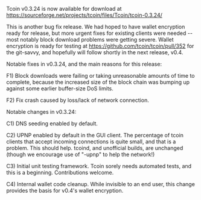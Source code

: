 Tcoin v0.3.24 is now available for download at
https://sourceforge.net/projects/tcoin/files/Tcoin/tcoin-0.3.24/

This is another bug fix release.  We had hoped to have wallet encryption ready for release, but more urgent fixes for existing clients were needed -- most notably block download problems were getting severe.  Wallet encryption is ready for testing at https://github.com/tcoin/tcoin/pull/352 for the git-savvy, and hopefully will follow shortly in the next release, v0.4.

Notable fixes in v0.3.24, and the main reasons for this release:

F1) Block downloads were failing or taking unreasonable amounts of time to complete, because the increased size of the block chain was bumping up against some earlier buffer-size DoS limits.

F2) Fix crash caused by loss/lack of network connection.

Notable changes in v0.3.24:

C1) DNS seeding enabled by default.

C2) UPNP enabled by default in the GUI client.  The percentage of tcoin clients that accept incoming connections is quite small, and that is a problem.  This should help.  tcoind, and unofficial builds, are unchanged (though we encourage use of "-upnp" to help the network!)

C3) Initial unit testing framework.  Tcoin sorely needs automated tests, and this is a beginning.  Contributions welcome.

C4) Internal wallet code cleanup.  While invisible to an end user, this change provides the basis for v0.4's wallet encryption.
